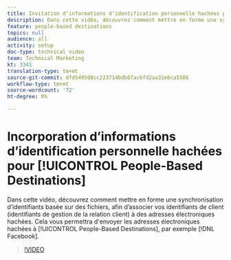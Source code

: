 ```yaml
---
title: Invitation d’informations d’identification personnelle hachées pour les destinations basées sur les personnes
description: Dans cette vidéo, découvrez comment mettre en forme une synchronisation d’identifiants basée sur des fichiers, afin d’associer vos identifiants de client (identifiants de gestion de la relation client) à des adresses électroniques hachées.
feature: people-based destinations
topics: null
audience: all
activity: setup
doc-type: technical video
team: Technical Marketing
kt: 3341
translation-type: tm+mt
source-git-commit: dfd549508cc223714bdb07ac6fd2aa31e6ca5586
workflow-type: tm+mt
source-wordcount: '72'
ht-degree: 0%

---
```



# Incorporation d’informations d’identification personnelle hachées pour [!UICONTROL People-Based Destinations]

Dans cette vidéo, découvrez comment mettre en forme une synchronisation d’identifiants basée sur des fichiers, afin d’associer vos identifiants de client (identifiants de gestion de la relation client) à des adresses électroniques hachées. Cela vous permettra d&#39;envoyer les adresses électroniques hachées à [!UICONTROL People-Based Destinations], par exemple [!DNL Facebook].

>[!VIDEO](https://video.tv.adobe.com/v/29122/?quality=12)
